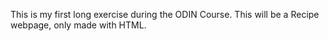 This is my first long exercise during the ODIN Course. This will be a Recipe webpage, only made with HTML.